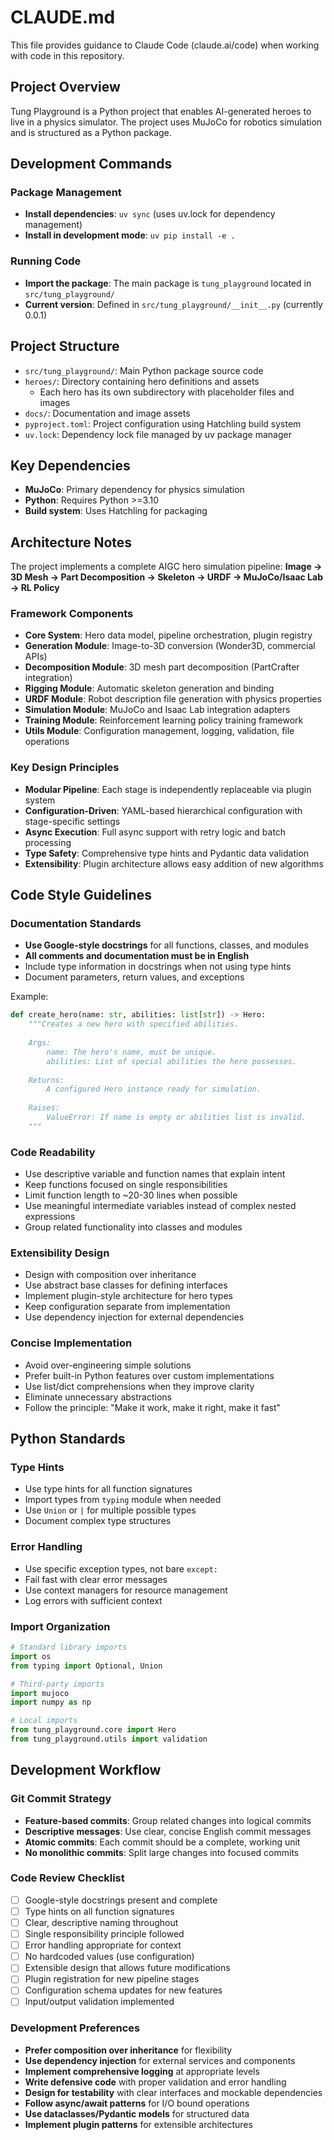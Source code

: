 # CLAUDE.md

This file provides guidance to Claude Code (claude.ai/code) when working with code in this repository.

## Project Overview

Tung Playground is a Python project that enables AI-generated heroes to live in a physics simulator. The project uses MuJoCo for robotics simulation and is structured as a Python package.

## Development Commands

### Package Management
- **Install dependencies**: `uv sync` (uses uv.lock for dependency management)
- **Install in development mode**: `uv pip install -e .`

### Running Code
- **Import the package**: The main package is `tung_playground` located in `src/tung_playground/`
- **Current version**: Defined in `src/tung_playground/__init__.py` (currently 0.0.1)

## Project Structure

- `src/tung_playground/`: Main Python package source code
- `heroes/`: Directory containing hero definitions and assets
  - Each hero has its own subdirectory with placeholder files and images
- `docs/`: Documentation and image assets
- `pyproject.toml`: Project configuration using Hatchling build system
- `uv.lock`: Dependency lock file managed by uv package manager

## Key Dependencies

- **MuJoCo**: Primary dependency for physics simulation
- **Python**: Requires Python >=3.10
- **Build system**: Uses Hatchling for packaging

## Architecture Notes

The project implements a complete AIGC hero simulation pipeline: **Image → 3D Mesh → Part Decomposition → Skeleton → URDF → MuJoCo/Isaac Lab → RL Policy**

### Framework Components
- **Core System**: Hero data model, pipeline orchestration, plugin registry
- **Generation Module**: Image-to-3D conversion (Wonder3D, commercial APIs)
- **Decomposition Module**: 3D mesh part decomposition (PartCrafter integration)
- **Rigging Module**: Automatic skeleton generation and binding
- **URDF Module**: Robot description file generation with physics properties
- **Simulation Module**: MuJoCo and Isaac Lab integration adapters
- **Training Module**: Reinforcement learning policy training framework
- **Utils Module**: Configuration management, logging, validation, file operations

### Key Design Principles
- **Modular Pipeline**: Each stage is independently replaceable via plugin system
- **Configuration-Driven**: YAML-based hierarchical configuration with stage-specific settings
- **Async Execution**: Full async support with retry logic and batch processing
- **Type Safety**: Comprehensive type hints and Pydantic data validation
- **Extensibility**: Plugin architecture allows easy addition of new algorithms

## Code Style Guidelines

### Documentation Standards
- **Use Google-style docstrings** for all functions, classes, and modules
- **All comments and documentation must be in English**
- Include type information in docstrings when not using type hints
- Document parameters, return values, and exceptions

Example:
```python
def create_hero(name: str, abilities: list[str]) -> Hero:
    """Creates a new hero with specified abilities.
    
    Args:
        name: The hero's name, must be unique.
        abilities: List of special abilities the hero possesses.
        
    Returns:
        A configured Hero instance ready for simulation.
        
    Raises:
        ValueError: If name is empty or abilities list is invalid.
    """
```

### Code Readability
- Use descriptive variable and function names that explain intent
- Keep functions focused on single responsibilities
- Limit function length to ~20-30 lines when possible
- Use meaningful intermediate variables instead of complex nested expressions
- Group related functionality into classes and modules

### Extensibility Design
- Design with composition over inheritance
- Use abstract base classes for defining interfaces
- Implement plugin-style architecture for hero types
- Keep configuration separate from implementation
- Use dependency injection for external dependencies

### Concise Implementation
- Avoid over-engineering simple solutions
- Prefer built-in Python features over custom implementations
- Use list/dict comprehensions when they improve clarity
- Eliminate unnecessary abstractions
- Follow the principle: "Make it work, make it right, make it fast"

## Python Standards

### Type Hints
- Use type hints for all function signatures
- Import types from `typing` module when needed
- Use `Union` or `|` for multiple possible types
- Document complex type structures

### Error Handling
- Use specific exception types, not bare `except:`
- Fail fast with clear error messages
- Use context managers for resource management
- Log errors with sufficient context

### Import Organization
```python
# Standard library imports
import os
from typing import Optional, Union

# Third-party imports
import mujoco
import numpy as np

# Local imports
from tung_playground.core import Hero
from tung_playground.utils import validation
```

## Development Workflow

### Git Commit Strategy
- **Feature-based commits**: Group related changes into logical commits
- **Descriptive messages**: Use clear, concise English commit messages
- **Atomic commits**: Each commit should be a complete, working unit
- **No monolithic commits**: Split large changes into focused commits

### Code Review Checklist
- [ ] Google-style docstrings present and complete
- [ ] Type hints on all function signatures
- [ ] Clear, descriptive naming throughout
- [ ] Single responsibility principle followed
- [ ] Error handling appropriate for context
- [ ] No hardcoded values (use configuration)
- [ ] Extensible design that allows future modifications
- [ ] Plugin registration for new pipeline stages
- [ ] Configuration schema updates for new features
- [ ] Input/output validation implemented

### Development Preferences
- **Prefer composition over inheritance** for flexibility
- **Use dependency injection** for external services and components
- **Implement comprehensive logging** at appropriate levels
- **Write defensive code** with proper validation and error handling
- **Design for testability** with clear interfaces and mockable dependencies
- **Follow async/await patterns** for I/O bound operations
- **Use dataclasses/Pydantic models** for structured data
- **Implement plugin patterns** for extensible architectures